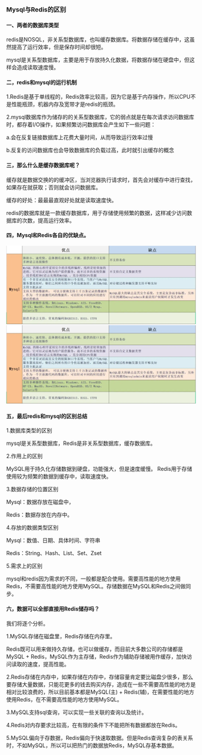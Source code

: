 ### Mysql与Redis的区别

#### 一、两者的数据库类型

redis是NOSQL，非关系型数据库，也叫缓存数据库。将数据存储在缓存中，这虽然提高了运行效率，但是保存时间却很短。

mysql是关系型数据库，主要是用于存放持久化数据，将数据存储在硬盘中，但这样会造成读取速度慢。



#### 二，redis和mysql的运行机制

1.Redis是基于单线程的，Redis效率比较高，因为它是基于内存操作，所以CPU不是性能瓶颈，机器内存及宽带才是redis的瓶颈。

2.mysql数据库作为储存的的关系型数据库，它的弱点就是在每次请求访问数据库时，都存着I/O操作，如果频繁访问数据库会产生如下一些问题：

a.会在反复链接数据库上花费大量时间，从而导致运行效率过慢

b.反复的访问数据库也会导致数据库的负载过高，此时就引出缓存的概念

#### 三，那么什么是缓存数据库呢？

缓存就是数据交换的的缓冲区，当浏览器执行请求时，首先会对缓存中进行查找，如果存在就获取；否则就会访问数据库。

缓存的好处：最最最直观好处就是读取速度快。

redis的数据库就是一款缓存数据库，用于存储使用频繁的数据，这样减少访问数据库的次数，提高运行效率。



#### 四，Mysql和Redis各自的优缺点。
![1.png](https://github.com/yyds-zy/GoLang/blob/master/images/1.png?raw=true)
![2.png](https://github.com/yyds-zy/GoLang/blob/master/images/1.png?raw=true)

#### 五，最后redis和mysql的区别总结

1.数据库类型的区别

mysql是关系型数据库，Redis是非关系型数据库，缓存数据库。

2.作用上的区别

MySQL用于持久化存储数据到硬盘，功能强大，但是速度缓慢。
Redis用于存储使用较为频繁的数据到缓存中，读取速度快。

3.数据存储的位置区别

Mysql：数据存放在磁盘中，

Redis：数据存放在内存中。

4.存放的数据类型区别

Mysql：数值、日期、具体时间、字符串

Redis：String、Hash、List、Set、Zset

5.需求上的区别

mysql和redis因为需求的不同，一般都是配合使用。需要高性能的地方使用Redis，不需要高性能的地方使用MySQL。存储数据在MySQL和Redis之间做同步。



#### 六，数据可以全部直接用Redis储存吗？

我们将逐个分析。

1.MySQL存储在磁盘里，Redis存储在内存里。

Redis既可以用来做持久存储，也可以做缓存，而目前大多数公司的存储都是MySQL + Redis，MySQL作为主存储，Redis作为辅助存储被用作缓存，加快访问读取的速度，提高性能。

2.Redis存储在内存中，如果存储在内存中，存储容量肯定要比磁盘少很多，那么要存储大量数据，只能花更多的钱去购买内存，造成在一些不需要高性能的地方是相对比较浪费的，所以目前基本都是MySQL(主) + Redis(辅)，在需要性能的地方使用Redis，在不需要高性能的地方使用MySQL。

3.MySQL支持sql查询，可以实现一些关联的查询以及统计。

4.Redis对内存要求比较高，在有限的条件下不能把所有数据都放在Redis。

5.MySQL偏向于存数据，Redis偏向于快速取数据。但是Redis查询复杂的表关系时，不如MySQL，所以可以把热门的数据放Redis，MySQL存基本数据。
